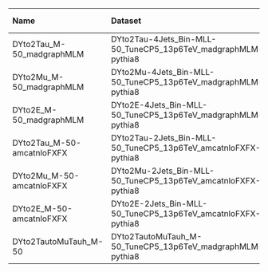 | Name                       | Dataset                                                        | RunIII2024Summer24 Root Request     | Root Status                          | NanoV15 Status                       |
|:---------------------------|:---------------------------------------------------------------|:------------------------------------|:-------------------------------------|:-------------------------------------|
| DYto2Tau_M-50_madgraphMLM  | DYto2Tau-4Jets_Bin-MLL-50_TuneCP5_13p6TeV_madgraphMLM-pythia8  | GEN-RunIII2024Summer24wmLHEGS-00250 | $${\color{green}\textbf{DONE}}$$     | $${\color{green}\textbf{DONE}}$$     |
| DYto2Mu_M-50_madgraphMLM   | DYto2Mu-4Jets_Bin-MLL-50_TuneCP5_13p6TeV_madgraphMLM-pythia8   | GEN-RunIII2024Summer24wmLHEGS-00249 | $${\color{green}\textbf{DONE}}$$     | $${\color{green}\textbf{DONE}}$$     |
| DYto2E_M-50_madgraphMLM    | DYto2E-4Jets_Bin-MLL-50_TuneCP5_13p6TeV_madgraphMLM-pythia8    | GEN-RunIII2024Summer24wmLHEGS-00248 | $${\color{green}\textbf{DONE}}$$     | $${\color{green}\textbf{DONE}}$$     |
| DYto2Tau_M-50-amcatnloFXFX | DYto2Tau-2Jets_Bin-MLL-50_TuneCP5_13p6TeV_amcatnloFXFX-pythia8 | GEN-RunIII2024Summer24wmLHEGS-00056 | $${\color{green}\textbf{DONE}}$$     | $${\color{green}\textbf{DONE}}$$     |
| DYto2Mu_M-50-amcatnloFXFX  | DYto2Mu-2Jets_Bin-MLL-50_TuneCP5_13p6TeV_amcatnloFXFX-pythia8  | GEN-RunIII2024Summer24wmLHEGS-00055 | $${\color{blue}\textbf{SUBMITTED}}$$ | $${\color{blue}\textbf{SUBMITTED}}$$ |
| DYto2E_M-50-amcatnloFXFX   | DYto2E-2Jets_Bin-MLL-50_TuneCP5_13p6TeV_amcatnloFXFX-pythia8   | GEN-RunIII2024Summer24wmLHEGS-00057 | $${\color{green}\textbf{DONE}}$$     | $${\color{green}\textbf{DONE}}$$     |
| DYto2TautoMuTauh_M-50      | DYto2TautoMuTauh_M-50_TuneCP5_13p6TeV_madgraphMLM-pythia8      | NONE                                | $${\color{red}\textbf{MISSING}}$$    | $${\color{red}\textbf{MISSING}}$$    |